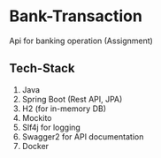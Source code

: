 # Bank-Transaction
Api for banking operation (Assignment)

## Tech-Stack
1. Java
2. Spring Boot (Rest API, JPA)
3. H2 (for in-memory DB)
4. Mockito
5. Slf4j for logging
6. Swagger2 for API documentation
9. Docker

